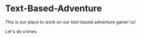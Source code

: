 # Text-Based-Adventure
This is our place to work on our text-based adventure game! \o/


Let's do crimes

